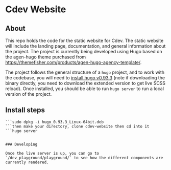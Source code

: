 # Cdev Website

## About
This repo holds the code for the static website for Cdev. The static website will include the landing page, documentation, and general information 
about the project. The project is currently being developed using Hugo based on the agen-hugo theme purchased from https://themefisher.com/products/agen-hugo-agency-template/. 


The project follows the general structure of a `hugo` project, and to work with the codebase, you will need to [install hugo v0.93.3](https://gohugo.io/getting-started/installing/) (note if downloading the binary directly, you need to download the extended version to get live SCSS reload). Once installed, you should be able to run `hugo server` to run a local version of the project. 

## Install steps
```wget https://github.com/gohugoio/hugo/releases/download/v0.93.3/hugo_0.93.3_Linux-64bit.deb
```sudo dpkg -i hugo_0.93.3_Linux-64bit.deb
```then make your directory, clone cdev-website then cd into it
```hugo server


### Developing 

Once the live server is up, you can go to `/dev_playground/playground/` to see how the different components are currently rendered.